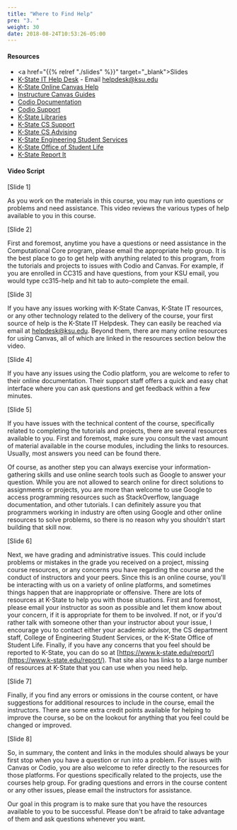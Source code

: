 ```yaml
---
title: "Where to Find Help"
pre: "3. "
weight: 30
date: 2018-08-24T10:53:26-05:00
---
```


<!-- TODO russfeld -->

<!--- Vtpmu_p4k_g --->

#### Resources

* <a href="{{% relref "./slides" %}}" target="_blank">Slides</a>
* [K-State IT Help Desk](https://www.k-state.edu/its/helpdesk/) - Email helpdesk@ksu.edu
* [K-State Online Canvas Help](http://public.online.k-state.edu/help/)
* [Instructure Canvas Guides](https://community.canvaslms.com/community/answers/guides)
* [Codio Documentation](https://codio.com/docs/)
* [Codio Support](https://codio.com/docs/dashboard/support/)
* [K-State Libraries](http://www.lib.k-state.edu/)
* [K-State CS Support](https://support.cs.ksu.edu/)
* [K-State CS Advising](https://www.cs.ksu.edu/undergraduate/advising/)
* [K-State Engineering Student Services](https://www.engg.ksu.edu/studentservices/)
* [K-State Office of Student Life](https://www.k-state.edu/studentlife/)
* [K-State Report It](https://www.k-state.edu/report/)

#### Video Script

[Slide 1]

As you work on the materials in this course, you may run into questions or problems and need assistance. 
This video reviews the various types of help available to you in this course.

[Slide 2]

First and foremost, anytime you have a questions or need assistance in the Computational Core program, please email the appropriate help group. 
It is the best place to go to get help with anything related to this program, from the tutorials and projects to issues with Codio and Canvas.
For example, if you are enrolled in CC315 and have questions, from your KSU email, you would type cc315-help and hit tab to auto-complete the email.  

[Slide 3]

If you have any issues working with K-State Canvas, K-State IT resources, or any other technology related to the delivery of the course, your first source of help is the K-State IT Helpdesk. They can easily be reached via email at helpdesk@ksu.edu. Beyond them, there are many online resources for using Canvas, all of which are linked in the resources section below the video.

[Slide 4]

If you have any issues using the Codio platform, you are welcome to refer to their online documentation. 
Their support staff offers a quick and easy chat interface where you can ask questions and get feedback within a few minutes.

[Slide 5]

If you have issues with the technical content of the course, specifically related to completing the tutorials and projects, there are several resources available to you. 
First and foremost, make sure you consult the vast amount of material available in the course modules, including the links to resources. 
Usually, most answers you need can be found there.

Of course, as another step you can always exercise your information-gathering skills and use online search tools such as Google to answer your question. 
While you are not allowed to search online for direct solutions to assignments or projects, you are more than welcome to use Google to access programming resources such as StackOverflow, language documentation, and other tutorials. 
I can definitely assure you that programmers working in industry are often using Google and other online resources to solve problems, so there is no reason why you shouldn't start building that skill now.

[Slide 6]

Next, we have grading and administrative issues. 
This could include problems or mistakes in the grade you received on a project, missing course resources, or any concerns you have regarding the course and the conduct of instructors and your peers.
Since this is an online course, you'll be interacting with us on a variety of online platforms, and sometimes things happen that are inappropriate or offensive. 
There are lots of resources at K-State to help you with those situations. 
First and foremost, please email your instructor as soon as possible and let them know about your concern, if it is appropriate for them to be involved. 
If not, or if you'd rather talk with someone other than your instructor about your issue, I encourage you to contact either your academic advisor, the CS department staff, College of Engineering Student Services, or the K-State Office of Student Life. 
Finally, if you have any concerns that you feel should be reported to K-State, you can do so at [https://www.k-state.edu/report/](https://www.k-state.edu/report/). 
That site also has links to a large number of resources at K-State that you can use when you need help.

[Slide 7]

Finally, if you find any errors or omissions in the course content, or have suggestions for additional resources to include in the course, email the instructors. 
There are some extra credit points available for helping to improve the course, so be on the lookout for anything that you feel could be changed or improved.

[Slide 8]

So, in summary, the content and links in the modules should always be your first stop when you have a question or run into a problem. 
For issues with Canvas or Codio, you are also welcome to refer directly to the resources for those platforms. 
For questions specifically related to the projects, use the courses help group. 
For grading questions and errors in the course content or any other issues, please email the instructors for assistance.

Our goal in this program is to make sure that you have the resources available to you to be successful. 
Please don't be afraid to take advantage of them and ask questions whenever you want.
